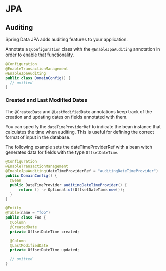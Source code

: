 # JPA

## Auditing

Spring Data JPA adds auditing features to your application.

Annotate a `@Configuration` class with the `@EnableJpaAuditing` annotation in order to enable that functionality.

```java
@Configuration
@EnableTransactionManagement
@EnableJpaAuditing
public class DomainConfig() {
  // omitted
}
```

### Created and Last Modified Dates

The `@CreatedDate` and `@LastModifiedDate` annotations keep track of the creation and updating dates on fields annotated with them.

You can specify the `dateTimeProviderRef` to indicate the bean instance that calculates the time when auditing. This is useful for defining the correct format of input in the database.

The following example sets the dateTimeProviderRef with a bean witch generates data for fields with the type `OffsetDateTime`.

```java
@Configuration
@EnableTransactionManagement
@EnableJpaAuditing(dateTimeProviderRef = "auditingDateTimeProvider")
public DomainConfig() {
  @Bean
  public DateTimeProvider auditingDateTimeProvider() {
      return () -> Optional.of(OffsetDateTime.now());
  }
}

@Entity
@Table(name = "foo")
public class Foo {
  @Column
  @CreatedDate
  private OffsetDateTime created;

  @Column
  @LastModifiedDate
  private OffsetDateTime updated;

  // omitted
}
```

